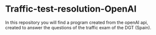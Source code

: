 # Traffic-test-resolution-OpenAI

In this repository you will find a program created from the openAI api, created to answer the questions of the traffic exam of the DGT (Spain).
